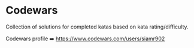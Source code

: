 # Codewars
Collection of solutions for completed katas based on kata rating/difficulty.

Codewars profile ➡️ https://www.codewars.com/users/siamr902

